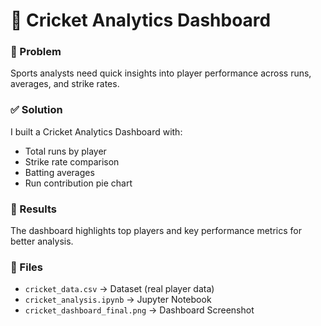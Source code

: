 # 🏏 Cricket Analytics Dashboard

### 📌 Problem
Sports analysts need quick insights into player performance across runs, averages, and strike rates.

### ✅ Solution
I built a Cricket Analytics Dashboard with:
- Total runs by player
- Strike rate comparison
- Batting averages
- Run contribution pie chart

### 🚀 Results
The dashboard highlights top players and key performance metrics for better analysis.

### 📂 Files
- `cricket_data.csv` → Dataset (real player data)
- `cricket_analysis.ipynb` → Jupyter Notebook
- `cricket_dashboard_final.png` → Dashboard Screenshot
